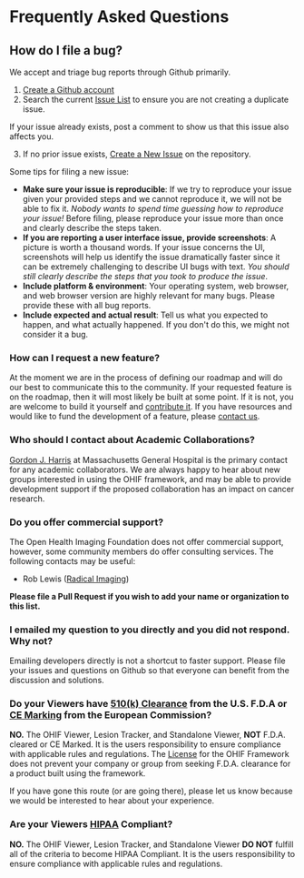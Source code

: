 # Frequently Asked Questions

## How do I file a bug?

We accept and triage bug reports through Github primarily.

1. [Create a Github account](https://github.com/join)
2. Search the current [Issue List](https://github.com/OHIF/Viewers/issues) to
   ensure you are not creating a duplicate issue.

If your issue already exists, post a comment to show us that this issue also
affects you.

3. If no prior issue exists,
   [Create a New Issue](https://github.com/OHIF/Viewers/issues/new) on the
   repository.

Some tips for filing a new issue:

- **Make sure your issue is reproducible**: If we try to reproduce your issue
  given your provided steps and we cannot reproduce it, we will not be able to
  fix it. _Nobody wants to spend time guessing how to reproduce your issue!_
  Before filing, please reproduce your issue more than once and clearly describe
  the steps taken.
- **If you are reporting a user interface issue, provide screenshots**: A
  picture is worth a thousand words. If your issue concerns the UI, screenshots
  will help us identify the issue dramatically faster since it can be extremely
  challenging to describe UI bugs with text. _You should still clearly describe
  the steps that you took to produce the issue_.
- **Include platform & environment**: Your operating system, web browser, and
  web browser version are highly relevant for many bugs. Please provide these
  with all bug reports.
- **Include expected and actual result**: Tell us what you expected to happen,
  and what actually happened. If you don't do this, we might not consider it a
  bug.

### How can I request a new feature?

At the moment we are in the process of defining our roadmap and will do our best
to communicate this to the community. If your requested feature is on the
roadmap, then it will most likely be built at some point. If it is not, you are
welcome to build it yourself and [contribute it](../contributing.md). If you
have resources and would like to fund the development of a feature, please
[contact us](http://www.ohif.org).

### Who should I contact about Academic Collaborations?

[Gordon J. Harris](http://www.dfhcc.harvard.edu/insider/member-detail/member/gordon-j-harris-phd/)
at Massachusetts General Hospital is the primary contact for any academic
collaborators. We are always happy to hear about new groups interested in using
the OHIF framework, and may be able to provide development support if the
proposed collaboration has an impact on cancer research.

### Do you offer commercial support?

The Open Health Imaging Foundation does not offer commercial support, however,
some community members do offer consulting services. The following contacts may
be useful:

- Rob Lewis ([Radical Imaging](http://radicalimaging.com/))

**Please file a Pull Request if you wish to add your name or organization to
this list.**

### I emailed my question to you directly and you did not respond. Why not?

Emailing developers directly is not a shortcut to faster support. Please file
your issues and questions on Github so that everyone can benefit from the
discussion and solutions.

### Do your Viewers have [510(k) Clearance][501k-clearance] from the U.S. F.D.A or [CE Marking][ce-marking] from the European Commission?

**NO.** The OHIF Viewer, Lesion Tracker, and Standalone Viewer, **NOT** F.D.A.
cleared or CE Marked. It is the users responsibility to ensure compliance with
applicable rules and regulations. The
[License](https://github.com/OHIF/Viewers/blob/master/LICENSE) for the OHIF
Framework does not prevent your company or group from seeking F.D.A. clearance
for a product built using the framework.

If you have gone this route (or are going there), please let us know because we
would be interested to hear about your experience.

### Are your Viewers [HIPAA][hipaa] Compliant?

**NO.** The OHIF Viewer, Lesion Tracker, and Standalone Viewer **DO NOT**
fulfill all of the criteria to become HIPAA Compliant. It is the users
responsibility to ensure compliance with applicable rules and regulations.

<!--
  Links
  -->

<!-- prettier-ignore-start -->
[501k-clearance]: https://www.fda.gov/MedicalDevices/DeviceRegulationandGuidance/HowtoMarketYourDevice/PremarketSubmissions/PremarketNotification510k/
[ce-marking]: https://ec.europa.eu/growth/single-market/ce-marking_en
[hipaa]: https://en.wikipedia.org/wiki/Health_Insurance_Portability_and_Accountability_Act
<!-- prettier-ignore-end -->
